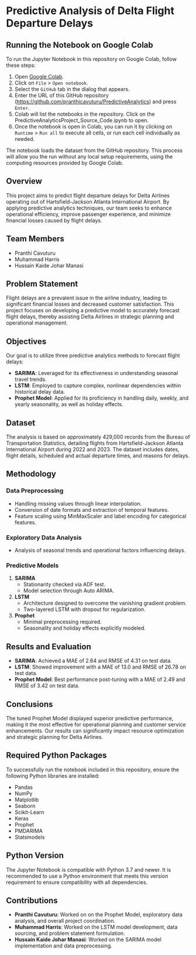 # Predictive Analysis of Delta Flight Departure Delays

## Running the Notebook on Google Colab
To run the Jupyter Notebook in this repository on Google Colab, follow these steps:

1. Open [Google Colab](https://colab.research.google.com/).
2. Click on `File` > `Open notebook`.
3. Select the `GitHub` tab in the dialog that appears.
4. Enter the URL of this GitHub repository (https://github.com/pranthicavuturu/PredictiveAnalytics) and press `Enter`.
5. Colab will list the notebooks in the repository. Click on the PredictiveAnalyticsProject_Source_Code.ipynb to open.
6. Once the notebook is open in Colab, you can run it by clicking on `Runtime` > `Run all` to execute all cells, or run each cell individually as needed.

The notebook loads the dataset from the GitHub repository. This process will allow you the run without any local setup requirements, using the computing resources provided by Google Colab. 

## Overview
This project aims to predict flight departure delays for Delta Airlines operating out of Hartsfield-Jackson Atlanta International Airport. By applying predictive analytics techniques, our team seeks to enhance operational efficiency, improve passenger experience, and minimize financial losses caused by flight delays.

## Team Members
- Pranthi Cavuturu
- Muhammad Harris
- Hussain Kaide Johar Manasi

## Problem Statement
Flight delays are a prevalent issue in the airline industry, leading to significant financial losses and decreased customer satisfaction. This project focuses on developing a predictive model to accurately forecast flight delays, thereby assisting Delta Airlines in strategic planning and operational management.

## Objectives
Our goal is to utilize three predictive analytics methods to forecast flight delays:
- **SARIMA**: Leveraged for its effectiveness in understanding seasonal travel trends.
- **LSTM**: Employed to capture complex, nonlinear dependencies within historical delay data.
- **Prophet Model**: Applied for its proficiency in handling daily, weekly, and yearly seasonality, as well as holiday effects.

## Dataset
The analysis is based on approximately 429,000 records from the Bureau of Transportation Statistics, detailing flights from Hartsfield-Jackson Atlanta International Airport during 2022 and 2023. The dataset includes dates, flight details, scheduled and actual departure times, and reasons for delays.

## Methodology
### Data Preprocessing
- Handling missing values through linear interpolation.
- Conversion of date formats and extraction of temporal features.
- Feature scaling using MinMaxScaler and label encoding for categorical features.

### Exploratory Data Analysis
- Analysis of seasonal trends and operational factors influencing delays.

### Predictive Models
1. **SARIMA**
   - Stationarity checked via ADF test.
   - Model selection through Auto ARIMA.
2. **LSTM**
   - Architecture designed to overcome the vanishing gradient problem.
   - Two-layered LSTM with dropout for regularization.
3. **Prophet**
   - Minimal preprocessing required.
   - Seasonality and holiday effects explicitly modeled.

## Results and Evaluation
- **SARIMA**: Achieved a MAE of 2.64 and RMSE of 4.31 on test data.
- **LSTM**: Showed improvement with a MAE of 13.0 and RMSE of 26.78 on test data.
- **Prophet Model**: Best performance post-tuning with a MAE of 2.49 and RMSE of 3.42 on test data.

## Conclusions
The tuned Prophet Model displayed superior predictive performance, making it the most effective for operational planning and customer service enhancements. Our results can significantly impact resource optimization and strategic planning for Delta Airlines.

## Required Python Packages
To successfully run the notebook included in this repository, ensure the following Python libraries are installed:
- Pandas
- NumPy
- Matplotlib
- Seaborn
- Scikit-Learn
- Keras
- Prophet
- PMDARIMA
- Statsmodels

## Python Version
The Jupyter Notebook is compatible with Python 3.7 and newer. It is recommended to use a Python environment that meets this version requirement to ensure compatibility with all dependencies.

## Contributions
- **Pranthi Cavuturu**: Worked on on the Prophet Model, exploratory data analysis, and overall project coordination.
- **Muhammad Harris**: Worked on the LSTM model development, data sourcing, and problem statement formulation.
- **Hussain Kaide Johar Manasi**: Worked on the SARIMA model implementation and data preprocessing.
